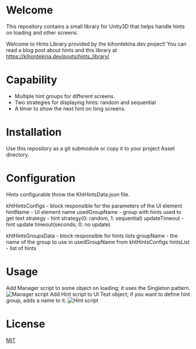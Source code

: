 # Welcome
This repository contains a small library for Unity3D that helps handle hints on loading and other screens.

Welcome to Hints Library provided by the kihontekina.dev project!
You can read a blog post about hints and this library at https://kihontekina.dev/posts/hints_library/

# Capability
* Multiple hint groups for different screens.
* Two strategies for displaying hints: random and sequential
* A timer to show the next hint on long screens.

# Installation
Use this repository as a git submodule or copy it to your project Asset directory.

# Configuration
Hints configurable throw the KhtHintsData.json file.

khtHintsConfigs - block responsible for the parameters of the UI element
hintName - UI element name
usedGroupName - group with hints used to get text
strategy - hint strategy(0: random, 1: sequential)
updateTimeout - hint update timeout(seconds; 0: no update)

khtHintsGroupsData - block responsible for hints lists
groupName - the name of the group to use in usedGroupName from khtHintsConfigs
hintsList - list of hints

# Usage
Add Manager script to some object on loading; it uses the Singleton pattern.
![Manager script](https://kihontekina.dev/img/manager.png)
Add Hint script to UI Text object; if you want to define hint group, adds a name to it.
![Hint script](https://kihontekina.dev/img/hint.png)

# License
[MIT](https://github.com/tulenber/KhtHints/blob/master/LICENSE)
